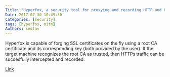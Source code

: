 ```yaml
---
Title: "Hyperfox, a security tool for proxying and recording HTTP and HTTPs communications on a LAN"
Date: 2017-07-30 10:49:30
Categories: [security]
tags: [hyperfox, mitm]
Authors: sedlav
---
```


Hyperfox is capable of forging SSL certificates on the fly using a root CA certificate and its corresponding key (both provided by the user). If the target machine recognizes the root CA as trusted, then HTTPs traffic can be succesfully intercepted and recorded.

[Link](https://hyperfox.org/)
